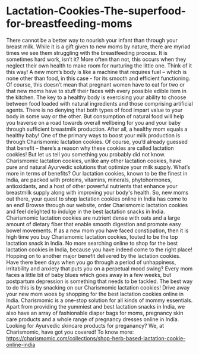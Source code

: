 # Lactation-Cookies-The-superfood-for-breastfeeding-moms
There cannot be a better way to nourish your infant than through your breast milk. While it is a gift given to new moms by nature, there are myriad times we see them struggling with the breastfeeding process. It is sometimes hard work, isn’t it? More often than not, this occurs when they neglect their own health to make room for nurturing the little one. Think of it this way! A new mom’s body is like a machine that requires fuel – which is none other than food, in this case - for its smooth and efficient functioning. Of course, this doesn’t mean that pregnant women have to eat for two or that new moms have to stuff their faces with every possible edible item in the kitchen. The key to a healthy body is exercising your ability to choose between food loaded with natural ingredients and those comprising artificial agents. There is no denying that both types of food impart value to your body in some way or the other. But consumption of natural food will help you traverse on a road towards overall wellbeing for you and your baby through sufficient breastmilk production. After all, a healthy mom equals a healthy baby! One of the primary ways to boost your milk production is through Charismomic lactation cookies. Of course, you’d already guessed that benefit – there’s a reason why these cookies are called lactation cookies! But let us tell you something you probably did not know. Charismomic lactation cookies, unlike any other lactation cookies, have pure and natural Ayurvedic solutions that optimize your milk supply. What’s more in terms of benefits? Our lactation cookies, known to be the finest in India, are packed with proteins, vitamins, minerals, phytohormones, antioxidants, and a host of other powerful nutrients that enhance your breastmilk supply along with improving your body's health. So, new moms out there, your quest to shop lactation cookies online in India has come to an end! Browse through our website, order Charismomic lactation cookies and feel delighted to indulge in the best lactation snacks in India. Charismomic lactation cookies are nutrient dense with oats and a large amount of dietary fiber that enable smooth digestion and promote easy bowel movements. If as a new mom you have faced constipation, then it is high time you buy Charismomic lactation cookies, touted to be the top lactation snack in India. No more searching online to shop for the best lactation cookies in India, because you have indeed come to the right place! Hopping on to another major benefit delivered by the lactation cookies. Have there been days when you go through a period of unhappiness, irritability and anxiety that puts you on a perpetual mood swing? Every mom faces a little bit of baby blues which goes away in a few weeks, but postpartum depression is something that needs to be tackled. The best way to do this is by snacking on our Charismomic lactation cookies! Drive away your new mom woes by shopping for the best lactation cookies online in India. Charismomic is a one-stop solution for all kinds of mommy essentials. Apart from providing the yummiest and best lactation snacks in India, we also have an array of fashionable diaper bags for moms, pregnancy skin care products and a whole range of pregnancy dresses online in India. Looking for Ayurvedic skincare products for preganancy? We, at Charismomic, have got you covered!  To know more: https://charismomic.com/collections/shop-herb-based-lactation-cookie-online-india
